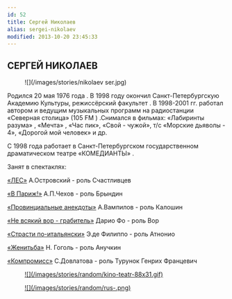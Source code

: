 ```yaml
---
id: 52
title: Сергей Николаев
alias: sergei-nikolaev
modified: 2013-10-20 23:45:33
---
```


## СЕРГЕЙ НИКОЛАЕВ

<figure>
![](/images/stories/nikolaev ser.jpg)
</figure>

Родился 20 мая 1976 года . В 1998 году окончил Санкт-Петербургскую Академию Культуры, режиссёрский факультет . В 1998-2001 гг. работал автором и ведущим музыкальных программ на радиостанции «Северная столица» (105 FM ) .Снимался в фильмах: «Лабиринты разума» , «Мечта» , «Час пик», «Свой - чужой», т/с «Морские дьяволы - 4», «Дорогой мой человек» и др.

С 1998 года работает в Санкт-Петербургском государственном драматическом театре «КОМЕДИАНТЫ» .

Занят в спектаклях:

[«ЛЕС»](91-les.html) А.Островский - роль Счастливцев

[«В Париж!»](41-v-paris.html) А.П.Чехов - роль Брындин

[«Провинциальные анекдоты»](71-anekdoti.html) А.Вампилов - роль Калошин

[«Не всякий вор - грабитель»](70-vor.html) Дарио Фо - роль Вор

[«Страсти по-итальянски»](59-strasti-po-italianski.html) Э.де Филиппо - роль Атнонио

[«Женитьба»](69-genitba.html) Н. Гоголь - роль Анучкин

[«Компромисс»](282-kompromiss-sdovlatov.html) С.Довлатова - роль Турунок Генрих Францевич

<figure><a href="http://www.kino-teatr.ru/teatr/acter/m/ros/29820/bio/">
![](/images/stories/random/kino-teatr-88x31.gif)
</a></figure>

<figure><a href="http://ruskino.ru/art/9036">
![](/images/stories/random/rus-.png)
</a></figure>


